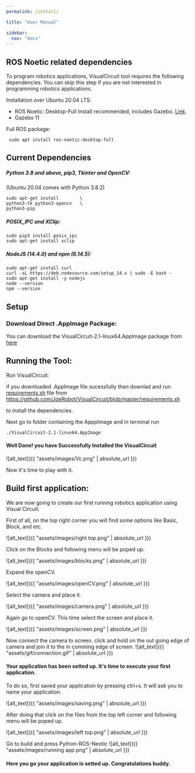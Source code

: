```yaml
---
permalink: /install/

title: "User Manual"

sidebar:
  nav: "docs"
---
```



## ROS Noetic related dependencies


To program robotics applications, VisualCircuit tool requires the following dependencies. You can skip this step if you are not interested in programming robotics applications. 

Installation over Ubuntu 20.04 LTS:

- ROS Noetic: Desktop-Full Install recommended, includes Gazebo. [Link](http://wiki.ros.org/noetic/Installation/Ubuntu).
- Gazebo 11

Full ROS package:

```
 sudo apt install ros-noetic-desktop-full
```

## Current Dependencies

##### Python 3.8 and above, pip3, Tkinter and OpenCV:
(Ubuntu 20.04 comes with Python 3.8.2)

```
sudo apt-get install        \
python3-tk python3-opencv   \
python3-pip
```


##### POSIX_IPC and XClip:

```
sudo pip3 install posix_ipc
sudo apt-get install xclip
```


##### NodeJS (14.4.0) and npm (6.14.5):

```
sudo apt-get install curl                                       
curl -sL https://deb.nodesource.com/setup_14.x | sudo -E bash -
sudo apt-get install -y nodejs
node --version
npm --version
```


## Setup


### Download Direct .AppImage Package:

You can download the VisualCircuit-2.1-linux64.AppImage package from [here](https://github.com/JdeRobot/VisualCircuit/releases)

## Running the Tool:

Run VisualCircuit:

if you downloaded .AppImage file sucessfully then 
downlad and run [requirements.sh](github.com/JdeRobot/VisualCircuit/blob/master/requirements.sh) file from https://github.com/JdeRobot/VisualCircuit/blob/master/requirements.sh

to install the dependencies.

Next go to folder containing the ApppImage and in terminal run
```
./VisualCircuit-2.1-linux64.AppImage
```

#### Well Done! you have Successfully Installed the VisualCircuit

![alt_text]({{ "assets/images/Vc.png" | absolute_url }})


Now it's time to play with it.

## Build first application:

We are now going to create our first running robotics application using Visual Circuit.

First of all, on the top right corner you will find some options like Basic, Block, and etc.

![alt_text]({{ "assets/images/right top.png" | absolute_url }})

Click on the Blocks and following menu will be poped up.

![alt_text]({{ "assets/images/blocks.png" | absolute_url }})

Expand the openCV.

![alt_text]({{ "assets/images/openCV.png" | absolute_url }})



Select the camera and place it.


![alt_text]({{ "assets/images/camera.png" | absolute_url }})

Again go to openCV. This time select the screen and place it.

![alt_text]({{ "assets/images/screen.png" | absolute_url }})

Now connect the camera to screen. click and hold on the out going edge of camera and join it to the in comming edge of screen.
![alt_text]({{ "assets/gif/connection.gif" | absolute_url }})

#### Your application has been setted up. It's time to execute your first application.
To do so, first saved your application by pressing ctrl+s. It will ask you to name your application. 

![alt_text]({{ "assets/images/saving.png" | absolute_url }})

After doing that click on the files from the top left corner and following menu will be poped up.

![alt_text]({{ "assets/images/left top.png" | absolute_url }})

Go to build and press Python-ROS-Neotic
![alt_text]({{ "assets/images/running app.png" | absolute_url }})

#### Here you go your application is setted up. Congratulations buddy.









    